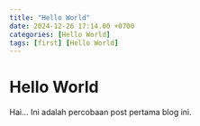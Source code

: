 ```yaml
---
title: "Hello World"
date: 2024-12-26 17:14.00 +0700
categories: [Hello World]
tags: [first] [Hello World]
---
```


# Hello World

Hai... 
Ini adalah percobaan post pertama blog ini.